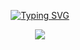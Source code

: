 <p align="center"> 
  <a href="https://git.io/typing-svg"><img src="https://readme-typing-svg.demolab.com?font=Elsie&size=40&duration=1000&pause=900&color=86EFAC&center=true&multiline=true&width=311&height=120&lines=Hi%2C+I'm+Karelys;A+Web+Developer+" alt="Typing SVG" /></a>
</p>

<p align="center">
<img src="https://github-readme-stats.vercel.app/api/top-langs/?username=karelys-soler&layout=pie&border_radius=37&theme=shadow_green&title_color=86EFAC&card_width=300px"/>
</p>

